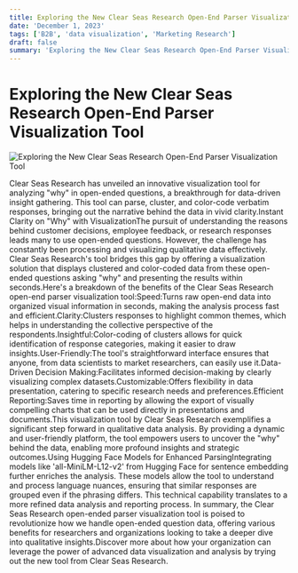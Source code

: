 ```yaml
---
title: Exploring the New Clear Seas Research Open-End Parser Visualization Tool
date: 'December 1, 2023'
tags: ['B2B', 'data visualization', 'Marketing Research']
draft: false
summary: 'Exploring the New Clear Seas Research Open-End Parser Visualization Tool'
---
```


# Exploring the New Clear Seas Research Open-End Parser Visualization Tool

![Exploring the New Clear Seas Research Open-End Parser Visualization Tool](/images/blog/Exploring_the_New_Clear_Seas_Research_Open_End_Par_1.jpg)

Clear Seas Research has unveiled an innovative visualization tool for analyzing "why" in open-ended questions, a breakthrough for data-driven insight gathering. This tool can parse, cluster, and color-code verbatim responses, bringing out the narrative behind the data in vivid clarity.Instant Clarity on "Why" with VisualizationThe pursuit of understanding the reasons behind customer decisions, employee feedback, or research responses leads many to use open-ended questions. However, the challenge has constantly been processing and visualizing qualitative data effectively. Clear Seas Research's tool bridges this gap by offering a visualization solution that displays clustered and color-coded data from these open-ended questions asking "why" and presenting the results within seconds.Here's a breakdown of the benefits of the Clear Seas Research open-end parser visualization tool:Speed:Turns raw open-end data into organized visual information in seconds, making the analysis process fast and efficient.Clarity:Clusters responses to highlight common themes, which helps in understanding the collective perspective of the respondents.Insightful:Color-coding of clusters allows for quick identification of response categories, making it easier to draw insights.User-Friendly:The tool's straightforward interface ensures that anyone, from data scientists to market researchers, can easily use it.Data-Driven Decision Making:Facilitates informed decision-making by clearly visualizing complex datasets.Customizable:Offers flexibility in data presentation, catering to specific research needs and preferences.Efficient Reporting:Saves time in reporting by allowing the export of visually compelling charts that can be used directly in presentations and documents.This visualization tool by Clear Seas Research exemplifies a significant step forward in qualitative data analysis. By providing a dynamic and user-friendly platform, the tool empowers users to uncover the "why" behind the data, enabling more profound insights and strategic outcomes.Using Hugging Face Models for Enhanced ParsingIntegrating models like 'all-MiniLM-L12-v2' from Hugging Face for sentence embedding further enriches the analysis. These models allow the tool to understand and process language nuances, ensuring that similar responses are grouped even if the phrasing differs. This technical capability translates to a more refined data analysis and reporting process.
In summary, the Clear Seas Research open-ended parser visualization tool is poised to revolutionize how we handle open-ended question data, offering various benefits for researchers and organizations looking to take a deeper dive into qualitative insights.Discover more about how your organization can leverage the power of advanced data visualization and analysis by trying out the new tool from Clear Seas Research.
